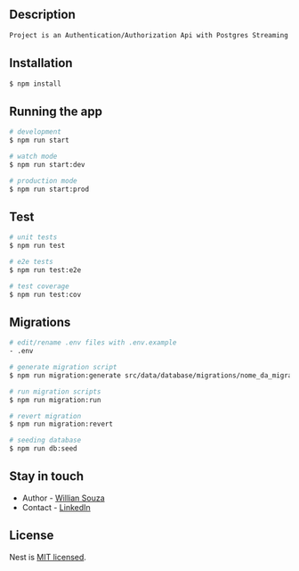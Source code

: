 ## Description

```bash
Project is an Authentication/Authorization Api with Postgres Streaming Replication
```

## Installation

```bash
$ npm install
```

## Running the app

```bash
# development
$ npm run start

# watch mode
$ npm run start:dev

# production mode
$ npm run start:prod
```

## Test

```bash
# unit tests
$ npm run test

# e2e tests
$ npm run test:e2e

# test coverage
$ npm run test:cov
```

## Migrations

```bash
# edit/rename .env files with .env.example
- .env

# generate migration script
$ npm run migration:generate src/data/database/migrations/nome_da_migracao

# run migration scripts
$ npm run migration:run

# revert migration
$ npm run migration:revert

# seeding database
$ npm run db:seed
```

## Stay in touch

- Author - [Willian Souza](mailto:wrdigital@hotmail.com)
- Contact - [LinkedIn](https://www.linkedin.com/in/willian-robert-a88a0358)

## License

Nest is [MIT licensed](LICENSE).
